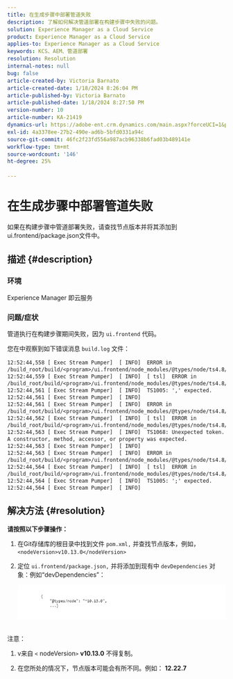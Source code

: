 ```yaml
---
title: 在生成步骤中部署管道失败
description: 了解如何解决管道部署在构建步骤中失败的问题。
solution: Experience Manager as a Cloud Service
product: Experience Manager as a Cloud Service
applies-to: Experience Manager as a Cloud Service
keywords: KCS、AEM、管道部署
resolution: Resolution
internal-notes: null
bug: false
article-created-by: Victoria Barnato
article-created-date: 1/18/2024 8:26:04 PM
article-published-by: Victoria Barnato
article-published-date: 1/18/2024 8:27:50 PM
version-number: 10
article-number: KA-21419
dynamics-url: https://adobe-ent.crm.dynamics.com/main.aspx?forceUCI=1&pagetype=entityrecord&etn=knowledgearticle&id=15fe1acb-3fb6-ee11-a569-6045bd006b25
exl-id: 4a3378ee-27b2-490e-ad6b-5bfd0331a94c
source-git-commit: 46fc2f23fd556a987acb96338b6fad03b489141e
workflow-type: tm+mt
source-wordcount: '146'
ht-degree: 25%

---
```


# 在生成步骤中部署管道失败


如果在构建步骤中管道部署失败，请查找节点版本并将其添加到ui.frontend/package.json文件中。

## 描述 {#description}


### <b>环境</b>

Experience Manager 即云服务



### <b>问题/症状</b>

管道执行在构建步骤期间失败，因为 `ui.frontend` 代码。

您在中观察到如下错误消息 `build.log` 文件：




```
12:52:44,558 [ Exec Stream Pumper]  [ INFO]  ERROR in /build_root/build/<program>/ui.frontend/node_modules/@types/node/ts4.8/util.d.ts
12:52:44,559 [ Exec Stream Pumper]  [ INFO]  [ tsl]  ERROR in /build_root/build/<program>/ui.frontend/node_modules/@types/node/ts4.8/util.d.ts(1485,42)
12:52:44,561 [ Exec Stream Pumper]  [ INFO]  TS1005: ',' expected.
12:52:44,561 [ Exec Stream Pumper]  [ INFO] 
12:52:44,561 [ Exec Stream Pumper]  [ INFO]  ERROR in /build_root/build/<program>/ui.frontend/node_modules/@types/node/ts4.8/util.d.ts
12:52:44,562 [ Exec Stream Pumper]  [ INFO]  [ tsl]  ERROR in /build_root/build/<program>/ui.frontend/node_modules/@types/node/ts4.8/util.d.ts(1485,44)
12:52:44,563 [ Exec Stream Pumper]  [ INFO]  TS1068: Unexpected token. A constructor, method, accessor, or property was expected.
12:52:44,563 [ Exec Stream Pumper]  [ INFO] 
12:52:44,563 [ Exec Stream Pumper]  [ INFO]  ERROR in /build_root/build/<program>/ui.frontend/node_modules/@types/node/ts4.8/util.d.ts
12:52:44,564 [ Exec Stream Pumper]  [ INFO]  [ tsl]  ERROR in /build_root/build/<program>/ui.frontend/node_modules/@types/node/ts4.8/util.d.ts(1485,57)
12:52:44,564 [ Exec Stream Pumper]  [ INFO]  TS1005: ';' expected.
12:52:44,564 [ Exec Stream Pumper]  [ INFO]
```



## 解决方法 {#resolution}

<b>请按照以下步骤操作：</b>
1. 在Git存储库的根目录中找到文件 `pom.xml,` 并查找节点版本，例如， `<nodeVersion>v10.13.0</nodeVersion>`


2. 定位 `ui.frontend/package.json,` 并将添加到现有中 `devDependencies` 对象：例如“devDependencies”：

   ![](assets/007186ff-51eb-ed11-a7c6-6045bd006e5a.png)



<br>注意：<br>


1. v来自 `<` nodeVersion`>` <b>v10.13.0</b> 不得复制。


2. 在您所处的情况下，节点版本可能会有所不同。例如： <b>12.22.7</b>
